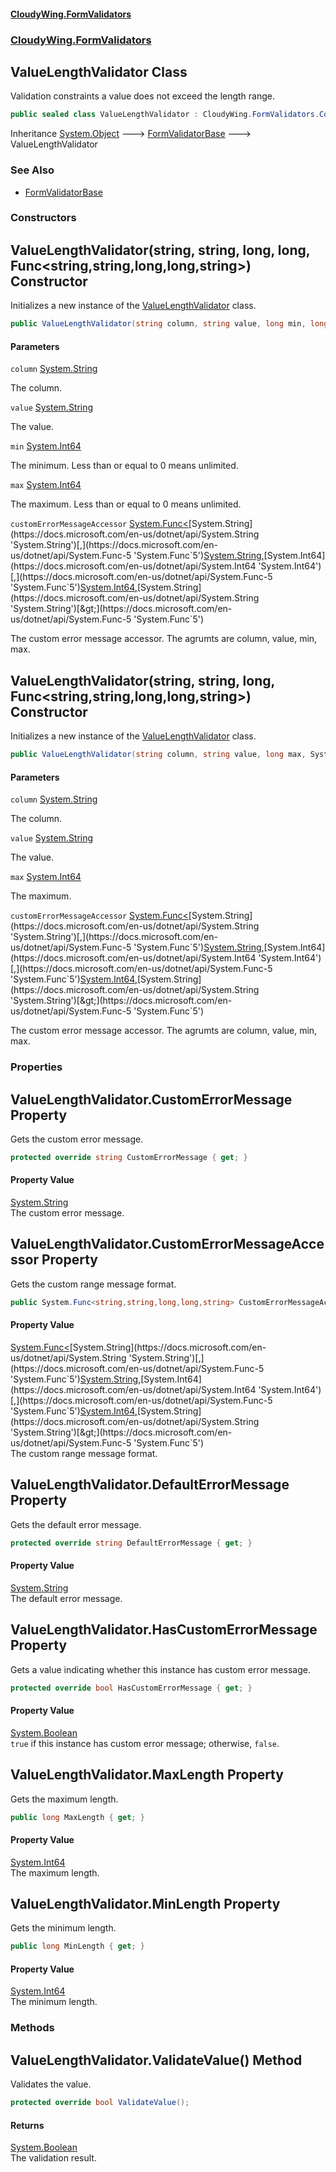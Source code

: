 #### [CloudyWing.FormValidators](index.md 'index')
### [CloudyWing.FormValidators](CloudyWing.FormValidators.md 'CloudyWing.FormValidators')

## ValueLengthValidator Class

Validation constraints a value does not exceed the length range.

```csharp
public sealed class ValueLengthValidator : CloudyWing.FormValidators.Core.FormValidatorBase
```

Inheritance [System.Object](https://docs.microsoft.com/en-us/dotnet/api/System.Object 'System.Object') &#129106; [FormValidatorBase](CloudyWing.FormValidators.Core.FormValidatorBase.md 'CloudyWing.FormValidators.Core.FormValidatorBase') &#129106; ValueLengthValidator

### See Also
- [FormValidatorBase](CloudyWing.FormValidators.Core.FormValidatorBase.md 'CloudyWing.FormValidators.Core.FormValidatorBase')
### Constructors

<a name='CloudyWing.FormValidators.ValueLengthValidator.ValueLengthValidator(string,string,long,long,System.Func_string,string,long,long,string_)'></a>

## ValueLengthValidator(string, string, long, long, Func<string,string,long,long,string>) Constructor

Initializes a new instance of the [ValueLengthValidator](CloudyWing.FormValidators.ValueLengthValidator.md 'CloudyWing.FormValidators.ValueLengthValidator') class.

```csharp
public ValueLengthValidator(string column, string value, long min, long max, System.Func<string,string,long,long,string> customErrorMessageAccessor=null);
```
#### Parameters

<a name='CloudyWing.FormValidators.ValueLengthValidator.ValueLengthValidator(string,string,long,long,System.Func_string,string,long,long,string_).column'></a>

`column` [System.String](https://docs.microsoft.com/en-us/dotnet/api/System.String 'System.String')

The column.

<a name='CloudyWing.FormValidators.ValueLengthValidator.ValueLengthValidator(string,string,long,long,System.Func_string,string,long,long,string_).value'></a>

`value` [System.String](https://docs.microsoft.com/en-us/dotnet/api/System.String 'System.String')

The value.

<a name='CloudyWing.FormValidators.ValueLengthValidator.ValueLengthValidator(string,string,long,long,System.Func_string,string,long,long,string_).min'></a>

`min` [System.Int64](https://docs.microsoft.com/en-us/dotnet/api/System.Int64 'System.Int64')

The minimum. Less than or equal to 0 means unlimited.

<a name='CloudyWing.FormValidators.ValueLengthValidator.ValueLengthValidator(string,string,long,long,System.Func_string,string,long,long,string_).max'></a>

`max` [System.Int64](https://docs.microsoft.com/en-us/dotnet/api/System.Int64 'System.Int64')

The maximum. Less than or equal to 0 means unlimited.

<a name='CloudyWing.FormValidators.ValueLengthValidator.ValueLengthValidator(string,string,long,long,System.Func_string,string,long,long,string_).customErrorMessageAccessor'></a>

`customErrorMessageAccessor` [System.Func&lt;](https://docs.microsoft.com/en-us/dotnet/api/System.Func-5 'System.Func`5')[System.String](https://docs.microsoft.com/en-us/dotnet/api/System.String 'System.String')[,](https://docs.microsoft.com/en-us/dotnet/api/System.Func-5 'System.Func`5')[System.String](https://docs.microsoft.com/en-us/dotnet/api/System.String 'System.String')[,](https://docs.microsoft.com/en-us/dotnet/api/System.Func-5 'System.Func`5')[System.Int64](https://docs.microsoft.com/en-us/dotnet/api/System.Int64 'System.Int64')[,](https://docs.microsoft.com/en-us/dotnet/api/System.Func-5 'System.Func`5')[System.Int64](https://docs.microsoft.com/en-us/dotnet/api/System.Int64 'System.Int64')[,](https://docs.microsoft.com/en-us/dotnet/api/System.Func-5 'System.Func`5')[System.String](https://docs.microsoft.com/en-us/dotnet/api/System.String 'System.String')[&gt;](https://docs.microsoft.com/en-us/dotnet/api/System.Func-5 'System.Func`5')

The custom error message accessor. The agrumts are column, value, min, max.

<a name='CloudyWing.FormValidators.ValueLengthValidator.ValueLengthValidator(string,string,long,System.Func_string,string,long,long,string_)'></a>

## ValueLengthValidator(string, string, long, Func<string,string,long,long,string>) Constructor

Initializes a new instance of the [ValueLengthValidator](CloudyWing.FormValidators.ValueLengthValidator.md 'CloudyWing.FormValidators.ValueLengthValidator') class.

```csharp
public ValueLengthValidator(string column, string value, long max, System.Func<string,string,long,long,string> customErrorMessageAccessor=null);
```
#### Parameters

<a name='CloudyWing.FormValidators.ValueLengthValidator.ValueLengthValidator(string,string,long,System.Func_string,string,long,long,string_).column'></a>

`column` [System.String](https://docs.microsoft.com/en-us/dotnet/api/System.String 'System.String')

The column.

<a name='CloudyWing.FormValidators.ValueLengthValidator.ValueLengthValidator(string,string,long,System.Func_string,string,long,long,string_).value'></a>

`value` [System.String](https://docs.microsoft.com/en-us/dotnet/api/System.String 'System.String')

The value.

<a name='CloudyWing.FormValidators.ValueLengthValidator.ValueLengthValidator(string,string,long,System.Func_string,string,long,long,string_).max'></a>

`max` [System.Int64](https://docs.microsoft.com/en-us/dotnet/api/System.Int64 'System.Int64')

The maximum.

<a name='CloudyWing.FormValidators.ValueLengthValidator.ValueLengthValidator(string,string,long,System.Func_string,string,long,long,string_).customErrorMessageAccessor'></a>

`customErrorMessageAccessor` [System.Func&lt;](https://docs.microsoft.com/en-us/dotnet/api/System.Func-5 'System.Func`5')[System.String](https://docs.microsoft.com/en-us/dotnet/api/System.String 'System.String')[,](https://docs.microsoft.com/en-us/dotnet/api/System.Func-5 'System.Func`5')[System.String](https://docs.microsoft.com/en-us/dotnet/api/System.String 'System.String')[,](https://docs.microsoft.com/en-us/dotnet/api/System.Func-5 'System.Func`5')[System.Int64](https://docs.microsoft.com/en-us/dotnet/api/System.Int64 'System.Int64')[,](https://docs.microsoft.com/en-us/dotnet/api/System.Func-5 'System.Func`5')[System.Int64](https://docs.microsoft.com/en-us/dotnet/api/System.Int64 'System.Int64')[,](https://docs.microsoft.com/en-us/dotnet/api/System.Func-5 'System.Func`5')[System.String](https://docs.microsoft.com/en-us/dotnet/api/System.String 'System.String')[&gt;](https://docs.microsoft.com/en-us/dotnet/api/System.Func-5 'System.Func`5')

The custom error message accessor. The agrumts are column, value, min, max.
### Properties

<a name='CloudyWing.FormValidators.ValueLengthValidator.CustomErrorMessage'></a>

## ValueLengthValidator.CustomErrorMessage Property

Gets the custom error message.

```csharp
protected override string CustomErrorMessage { get; }
```

#### Property Value
[System.String](https://docs.microsoft.com/en-us/dotnet/api/System.String 'System.String')  
The custom error message.

<a name='CloudyWing.FormValidators.ValueLengthValidator.CustomErrorMessageAccessor'></a>

## ValueLengthValidator.CustomErrorMessageAccessor Property

Gets the custom range message format.

```csharp
public System.Func<string,string,long,long,string> CustomErrorMessageAccessor { get; set; }
```

#### Property Value
[System.Func&lt;](https://docs.microsoft.com/en-us/dotnet/api/System.Func-5 'System.Func`5')[System.String](https://docs.microsoft.com/en-us/dotnet/api/System.String 'System.String')[,](https://docs.microsoft.com/en-us/dotnet/api/System.Func-5 'System.Func`5')[System.String](https://docs.microsoft.com/en-us/dotnet/api/System.String 'System.String')[,](https://docs.microsoft.com/en-us/dotnet/api/System.Func-5 'System.Func`5')[System.Int64](https://docs.microsoft.com/en-us/dotnet/api/System.Int64 'System.Int64')[,](https://docs.microsoft.com/en-us/dotnet/api/System.Func-5 'System.Func`5')[System.Int64](https://docs.microsoft.com/en-us/dotnet/api/System.Int64 'System.Int64')[,](https://docs.microsoft.com/en-us/dotnet/api/System.Func-5 'System.Func`5')[System.String](https://docs.microsoft.com/en-us/dotnet/api/System.String 'System.String')[&gt;](https://docs.microsoft.com/en-us/dotnet/api/System.Func-5 'System.Func`5')  
The custom range message format.

<a name='CloudyWing.FormValidators.ValueLengthValidator.DefaultErrorMessage'></a>

## ValueLengthValidator.DefaultErrorMessage Property

Gets the default error message.

```csharp
protected override string DefaultErrorMessage { get; }
```

#### Property Value
[System.String](https://docs.microsoft.com/en-us/dotnet/api/System.String 'System.String')  
The default error message.

<a name='CloudyWing.FormValidators.ValueLengthValidator.HasCustomErrorMessage'></a>

## ValueLengthValidator.HasCustomErrorMessage Property

Gets a value indicating whether this instance has custom error message.

```csharp
protected override bool HasCustomErrorMessage { get; }
```

#### Property Value
[System.Boolean](https://docs.microsoft.com/en-us/dotnet/api/System.Boolean 'System.Boolean')  
`true` if this instance has custom error message; otherwise, `false`.

<a name='CloudyWing.FormValidators.ValueLengthValidator.MaxLength'></a>

## ValueLengthValidator.MaxLength Property

Gets the maximum length.

```csharp
public long MaxLength { get; }
```

#### Property Value
[System.Int64](https://docs.microsoft.com/en-us/dotnet/api/System.Int64 'System.Int64')  
The maximum length.

<a name='CloudyWing.FormValidators.ValueLengthValidator.MinLength'></a>

## ValueLengthValidator.MinLength Property

Gets the minimum length.

```csharp
public long MinLength { get; }
```

#### Property Value
[System.Int64](https://docs.microsoft.com/en-us/dotnet/api/System.Int64 'System.Int64')  
The minimum length.
### Methods

<a name='CloudyWing.FormValidators.ValueLengthValidator.ValidateValue()'></a>

## ValueLengthValidator.ValidateValue() Method

Validates the value.

```csharp
protected override bool ValidateValue();
```

#### Returns
[System.Boolean](https://docs.microsoft.com/en-us/dotnet/api/System.Boolean 'System.Boolean')  
The validation result.